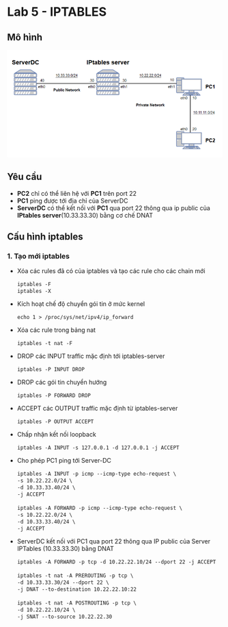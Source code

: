 # Lab 5 - IPTABLES

## Mô hình

<img src="..\images\Screenshot_12.png">

## Yêu cầu
- **PC2** chỉ có thể liên hệ với **PC1** trên port 22
- **PC1** ping được tới địa chỉ của ServerDC
- **ServerDC** có thể kết nối với **PC1** qua port 22 thông qua ip public của **IPtables server**(10.33.33.30) bằng cơ chế DNAT

## Cấu hình iptables
### 1. Tạo mới iptables
- Xóa các rules đã có của iptables và tạo các rule cho các chain mới
    ```
    iptables -F
    iptables -X
    ```

- Kích hoạt chế độ chuyển gói tin ở mức kernel
    ```
    echo 1 > /proc/sys/net/ipv4/ip_forward
    ```

- Xóa các rule trong bảng nat
    ```
    iptables -t nat -F
    ```

- DROP các INPUT traffic mặc định tới iptables-server
    ```
    iptables -P INPUT DROP
    ```

- DROP các gói tin chuyển hướng
    ```
    iptables -P FORWARD DROP
    ```

- ACCEPT các OUTPUT traffic mặc định từ iptables-server
    ```
    iptables -P OUTPUT ACCEPT
    ```

- Chấp nhận kết nối loopback
    ```
    iptables -A INPUT -s 127.0.0.1 -d 127.0.0.1 -j ACCEPT
    ```

- Cho phép PC1 ping tới Server-DC
    ```
    iptables -A INPUT -p icmp --icmp-type echo-request \
    -s 10.22.22.0/24 \
    -d 10.33.33.40/24 \
    -j ACCEPT

    iptables -A FORWARD -p icmp --icmp-type echo-request \
    -s 10.22.22.0/24 \
    -d 10.33.33.40/24 \
    -j ACCEPT
    ```

- ServerDC kết nối với PC1 qua port 22 thông qua IP public của Server IPTables (10.33.33.30) bằng DNAT
    ```
    iptables -A FORWARD -p tcp -d 10.22.22.10/24 --dport 22 -j ACCEPT

    iptables -t nat -A PREROUTING -p tcp \
    -d 10.33.33.30/24 --dport 22 \
    -j DNAT --to-destination 10.22.22.10:22

    iptables -t nat -A POSTROUTING -p tcp \
    -d 10.22.22.10/24 \
    -j SNAT --to-source 10.22.22.30

    ```